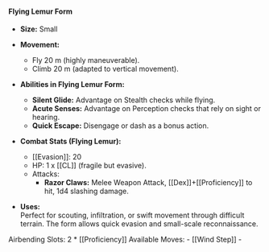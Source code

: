 #### **Flying Lemur Form**

- **Size:** Small
    
- **Movement:**
    - Fly 20 m (highly maneuverable).
    - Climb 20 m (adapted to vertical movement).
- **Abilities in Flying Lemur Form:**

    - **Silent Glide:** Advantage on Stealth checks while flying.
    - **Acute Senses:** Advantage on Perception checks that rely on sight or hearing.
    - **Quick Escape:** Disengage or dash as a bonus action.
- **Combat Stats (Flying Lemur):**
    
    - [[Evasion]]: 20
    - HP: 1 x [[CL]] (fragile but evasive).
    - Attacks:
        - **Razor Claws:** Melee Weapon Attack, [[Dex]]+[[Proficiency]] to hit, 1d4 slashing damage.
- **Uses:**  
    Perfect for scouting, infiltration, or swift movement through difficult terrain. The form allows quick evasion and small-scale reconnaissance.

Airbending Slots: 2 * [[Proficiency]]
	Available Moves:
	- [[Wind Step]]
	- 